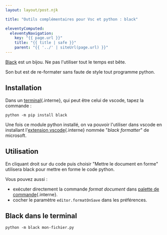 ```yaml
---
layout: layout/post.njk

title: "Outils complémentaires pour Vsc et python : black"

eleventyComputed:
  eleventyNavigation:
    key: "{{ page.url }}"
    title: "{{ title | safe }}"
    parent: "{{ '../' | siteUrl(page.url) }}"
---
```


<!-- début résumé -->

[Black](https://black.readthedocs.io/en/stable/index.html) est un bijou. Ne pas l'utiliser tout le temps est bête.

Son but est de re-formater sans faute de style tout programme python.

<!-- fin résumé -->

## <span id="installation-black"></span> Installation

Dans un [terminal](/cours/coder-et-développer/ordinateur-développement/terminal){.interne}, qui peut être celui de vscode, tapez la commande :

```shell
python -m pip install black
```

Une fois ce module python installé, on va pouvoir l'utiliser dans vscode en installant l'[extension vscode](/cours/coder-et-développer/éditeur-vscode/prise-en-main#extensions){.interne} nommée "*black formatter*" de microsoft.

## Utilisation

En cliquant droit sur du code puis choisir "Mettre le document en forme" utilisera black pour mettre en forme le code python.

Vous pouvez aussi :

* exécuter directement la commande *format document* dans [palette de commande](/cours/coder-et-développer/éditeur-vscode/prise-en-main#palette-de-commande){.interne}.
* cocher le paramètre `editor.formatOnSave` dans les préférences.

## Black dans le terminal

```shell
python -m black mon-fichier.py
```
